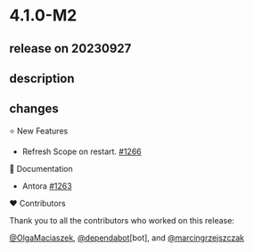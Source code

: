 # 4.1.0-M2

## release on 20230927

## description

## changes

⭐ New Features

* Refresh Scope on restart. <a href="https://github.com/spring-cloud/spring-cloud-commons/pull/1266" data-hovercard-type="pull_request" data-hovercard-url="/spring-cloud/spring-cloud-commons/pull/1266/hovercard">#1266</a>

📔 Documentation

* Antora <a href="https://github.com/spring-cloud/spring-cloud-commons/pull/1263" data-hovercard-type="pull_request" data-hovercard-url="/spring-cloud/spring-cloud-commons/pull/1263/hovercard">#1263</a>

❤️ Contributors

Thank you to all the contributors who worked on this release:

<a class="user-mention notranslate" data-hovercard-type="user" data-hovercard-url="/users/OlgaMaciaszek/hovercard" data-octo-click="hovercard-link-click" data-octo-dimensions="link_type:self" href="https://github.com/OlgaMaciaszek">@OlgaMaciaszek</a>, <a class="user-mention notranslate" data-hovercard-type="organization" data-hovercard-url="/orgs/dependabot/hovercard" data-octo-click="hovercard-link-click" data-octo-dimensions="link_type:self" href="https://github.com/dependabot">@dependabot</a>[bot], and <a class="user-mention notranslate" data-hovercard-type="user" data-hovercard-url="/users/marcingrzejszczak/hovercard" data-octo-click="hovercard-link-click" data-octo-dimensions="link_type:self" href="https://github.com/marcingrzejszczak">@marcingrzejszczak</a>

